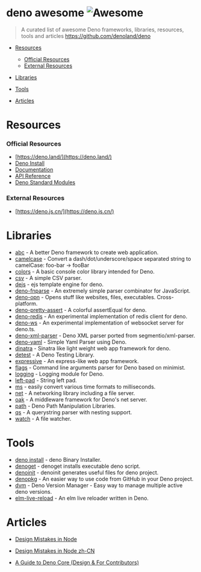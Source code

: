 # deno awesome ![Awesome](https://cdn.rawgit.com/sindresorhus/awesome/d7305f38d29fed78fa85652e3a63e154dd8e8829/media/badge.svg)


> A curated list of awesome Deno frameworks, libraries, resources, tools and articles https://github.com/denoland/deno

- [Resources](#resources)
    - [Official Resources](#official-resources)
    - [External Resources](#external-resources)

- [Libraries](#libraries)

- [Tools](#tools)

- [Articles](#Articles)

# Resources

### Official Resources
- [https://deno.land/](https://deno.land/)
- [Deno Install](https://github.com/denoland/deno_install)
- [Documentation](https://github.com/denoland/deno/blob/master/Docs.md)
- [API Reference](https://deno.land/typedoc/index.html)
- [Deno Standard Modules](https://github.com/denoland/deno_std)

### External Resources
- [https://deno.js.cn/](https://deno.js.cn/)

# Libraries

- [abc](https://github.com/zhmushan/abc) - A better Deno framework to create web application.
- [camelcase](https://github.com/denolib/camelcase) - Convert a dash/dot/underscore/space separated string to camelCase: foo-bar → fooBar
- [colors](https://github.com/denoland/deno_std/tree/master/colors) - A basic console color library intended for Deno.
- [csv](https://github.com/hashrock/deno-fnparse/blob/master/parsers/csv.ts) - A simple CSV parser.
- [dejs](https://github.com/syumai/dejs) - ejs template engine for deno.
- [deno-fnparse](https://github.com/hashrock/deno-fnparse) - An extremely simple parser combinator for JavaScript.
- [deno-opn](https://github.com/hashrock/deno-opn) - Opens stuff like websites, files, executables. Cross-platform.
- [deno-pretty-assert](https://github.com/bokuweb/deno-pretty-assert) - A colorful assertEqual for deno.
- [deno-redis](https://github.com/keroxp/deno-redis) - An experimental implementation of redis client for deno.
- [deno-ws](https://github.com/keroxp/deno-ws) - An experimental implementation of websocket server for deno.ts.
- [deno-xml-parser](https://github.com/nekobato/deno-xml-parser) - Deno XML parser ported from segmentio/xml-parser.
- [deno-yaml](https://github.com/muhibbudins/deno-yaml) - Simple Yaml Parser using Deno.
- [dinatra](https://github.com/syumai/dinatra) - Sinatra like light weight web app framework for deno.
- [detest](https://github.com/ncphillips/detest) - A Deno Testing Library.
- [expressive](https://github.com/jinjor/deno-playground/tree/master/expressive) - An express-like web app framework.
- [flags](https://github.com/denoland/deno_std/tree/master/flags) - Command line arguments parser for Deno based on minimist.
- [logging](https://github.com/denoland/deno_std/tree/master/logging) - Logging module for Deno.
- [left-pad](https://github.com/awesome-deno/left-pad) - String left pad.
- [ms](https://github.com/denolib/ms) - easily convert various time formats to milliseconds.
- [net](https://github.com/denoland/deno_std/tree/master/net) - A networking library including a file server.
- [oak](https://github.com/kitsonk/oak) - A middleware framework for Deno's net server.
- [path](https://github.com/denoland/deno_std/tree/master/path) - Deno Path Manipulation Libraries.
- [qs](https://github.com/denolib/qs) - A querystring parser with nesting support.
- [watch](https://github.com/jinjor/deno-playground/tree/master/watch) - A file watcher.

# Tools

- [deno install](https://github.com/denoland/deno_install) - deno Binary Installer.
- [denoget](https://github.com/syumai/deno-libs/tree/master/denoget) - denoget installs executable deno script.
- [denoinit](https://github.com/syumai/deno-libs/tree/master/denoinit) - denoinit generates useful files for deno project.
- [denopkg](https://github.com/denopkg/denopkg.com) - An easier way to use code from GitHub in your Deno project. 
- [dvm](https://github.com/justjavac/dvm) - Deno Version Manager - Easy way to manage multiple active deno versions.
- [elm-live-reload](https://github.com/jinjor/deno-playground/tree/master/elm-live-reload) - An elm live reloader written in Deno.


# Articles

- [Design Mistakes in Node](http://tinyclouds.org/jsconf2018.pdf)

- [Design Mistakes in Node zh-CN](https://zhuanlan.zhihu.com/p/37637923)

- [A Guide to Deno Core (Design & For Contributors)](https://denolib.gitbook.io/guide)